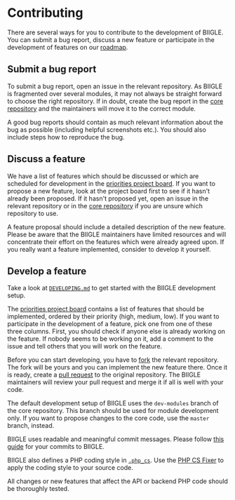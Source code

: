 # Contributing

There are several ways for you to contribute to the development of BIIGLE. You can submit a bug report, discuss a new feature or participate in the development of features on our [roadmap](https://github.com/orgs/biigle/projects/4).

## Submit a bug report

To submit a bug report, open an issue in the relevant repository. As BIIGLE is fragmented over several modules, it may not always be straight forward to choose the right repository. If in doubt, create the bug report in the [core repository](https://github.com/biigle/core/issues/new) and the maintainers will move it to the correct module.

A good bug reports should contain as much relevant information about the bug as possible (including helpful screenshots etc.). You should also include steps how to reproduce the bug.

## Discuss a feature

We have a list of features which should be discussed or which are scheduled for development in the [priorities project board](https://github.com/orgs/biigle/projects/4/views/1). If you want to propose a new feature, look at the project board first to see if it hasn't already been proposed. If it hasn't proposed yet, open an issue in the relevant repository or in the [core repository](https://github.com/biigle/core/issues/new) if you are unsure which repository to use.

A feature proposal should include a detailed description of the new feature. Please be aware that the BIIGLE maintainers have limited resources and will concentrate their effort on the features which were already agreed upon. If you really want a feature implemented, consider to develop it yourself.

## Develop a feature

Take a look at [`DEVELOPING.md`](DEVELOPING.md) to get started with the BIIGLE development setup.

The [priorities project board](https://github.com/orgs/biigle/projects/1) contains a list of features that should be implemented, ordered by their priority (high, medium, low). If you want to participate in the development of a feature, pick one from one of these three columns. First, you should check if anyone else is already working on the feature. If nobody seems to be working on it, add a comment to the issue and tell others that you will work on the feature.

Before you can start developing, you have to [fork](https://help.github.com/en/articles/fork-a-repo) the relevant repository. The fork will be yours and you can implement the new feature there. Once it is ready, create a [pull request](https://help.github.com/en/articles/about-pull-requests) to the original repository. The BIIGLE maintainers will review your pull request and merge it if all is well with your code.

The default development setup of BIIGLE uses the `dev-modules` branch of the core repository. This branch should be used for module development only. If you want to propose changes to the core code, use the `master` branch, instead.

BIIGLE uses readable and meaningful commit messages. Please follow [this guide](https://chris.beams.io/posts/git-commit/) for your commits to BIIGLE.

BIIGLE also defines a PHP coding style in [`.php_cs`](.php_cs). Use the [PHP CS Fixer](https://github.com/FriendsOfPHP/PHP-CS-Fixer) to apply the coding style to your source code.

All changes or new features that affect the API or backend PHP code should be thoroughly tested.
